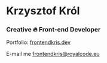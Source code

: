 # Krzysztof Król
### Creative 🔥 Front-end Developer

Portfolio: [frontendkris.dev](https://frontendkris.dev)

E-mail me [frontendkris@royalcode.eu](mailto:frontendkris@royalcode.eu)
